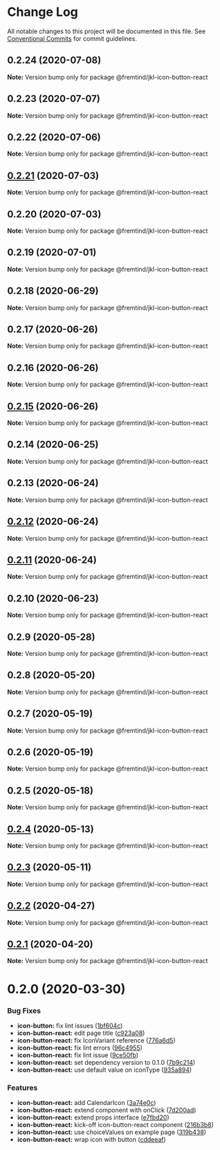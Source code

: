 # Change Log

All notable changes to this project will be documented in this file.
See [Conventional Commits](https://conventionalcommits.org) for commit guidelines.

## 0.2.24 (2020-07-08)

**Note:** Version bump only for package @fremtind/jkl-icon-button-react





## 0.2.23 (2020-07-07)

**Note:** Version bump only for package @fremtind/jkl-icon-button-react





## 0.2.22 (2020-07-06)

**Note:** Version bump only for package @fremtind/jkl-icon-button-react





## [0.2.21](https://github.com/fremtind/jokul/compare/@fremtind/jkl-icon-button-react@0.2.20...@fremtind/jkl-icon-button-react@0.2.21) (2020-07-03)

**Note:** Version bump only for package @fremtind/jkl-icon-button-react





## 0.2.20 (2020-07-03)

**Note:** Version bump only for package @fremtind/jkl-icon-button-react





## 0.2.19 (2020-07-01)

**Note:** Version bump only for package @fremtind/jkl-icon-button-react





## 0.2.18 (2020-06-29)

**Note:** Version bump only for package @fremtind/jkl-icon-button-react





## 0.2.17 (2020-06-26)

**Note:** Version bump only for package @fremtind/jkl-icon-button-react





## 0.2.16 (2020-06-26)

**Note:** Version bump only for package @fremtind/jkl-icon-button-react





## [0.2.15](https://github.com/fremtind/jokul/compare/@fremtind/jkl-icon-button-react@0.2.14...@fremtind/jkl-icon-button-react@0.2.15) (2020-06-26)

**Note:** Version bump only for package @fremtind/jkl-icon-button-react





## 0.2.14 (2020-06-25)

**Note:** Version bump only for package @fremtind/jkl-icon-button-react





## 0.2.13 (2020-06-24)

**Note:** Version bump only for package @fremtind/jkl-icon-button-react





## [0.2.12](https://github.com/fremtind/jokul/compare/@fremtind/jkl-icon-button-react@0.2.11...@fremtind/jkl-icon-button-react@0.2.12) (2020-06-24)

**Note:** Version bump only for package @fremtind/jkl-icon-button-react





## [0.2.11](https://github.com/fremtind/jokul/compare/@fremtind/jkl-icon-button-react@0.2.10...@fremtind/jkl-icon-button-react@0.2.11) (2020-06-24)

**Note:** Version bump only for package @fremtind/jkl-icon-button-react





## 0.2.10 (2020-06-23)

**Note:** Version bump only for package @fremtind/jkl-icon-button-react





## 0.2.9 (2020-05-28)

**Note:** Version bump only for package @fremtind/jkl-icon-button-react





## 0.2.8 (2020-05-20)

**Note:** Version bump only for package @fremtind/jkl-icon-button-react





## 0.2.7 (2020-05-19)

**Note:** Version bump only for package @fremtind/jkl-icon-button-react





## 0.2.6 (2020-05-19)

**Note:** Version bump only for package @fremtind/jkl-icon-button-react





## 0.2.5 (2020-05-18)

**Note:** Version bump only for package @fremtind/jkl-icon-button-react





## [0.2.4](https://github.com/fremtind/jokul/compare/@fremtind/jkl-icon-button-react@0.2.3...@fremtind/jkl-icon-button-react@0.2.4) (2020-05-13)

**Note:** Version bump only for package @fremtind/jkl-icon-button-react





## [0.2.3](https://github.com/fremtind/jokul/compare/@fremtind/jkl-icon-button-react@0.2.2...@fremtind/jkl-icon-button-react@0.2.3) (2020-05-11)

**Note:** Version bump only for package @fremtind/jkl-icon-button-react





## [0.2.2](https://github.com/fremtind/jokul/compare/@fremtind/jkl-icon-button-react@0.2.1...@fremtind/jkl-icon-button-react@0.2.2) (2020-04-27)

**Note:** Version bump only for package @fremtind/jkl-icon-button-react





## [0.2.1](https://github.com/fremtind/jokul/compare/@fremtind/jkl-icon-button-react@0.2.0...@fremtind/jkl-icon-button-react@0.2.1) (2020-04-20)

**Note:** Version bump only for package @fremtind/jkl-icon-button-react





# 0.2.0 (2020-03-30)


### Bug Fixes

* **icon-button:** fix lint issues ([1bf604c](https://github.com/fremtind/jokul/commit/1bf604cc94e77e24ba9f17c44de06575e4459b4a))
* **icon-button-react:** edit page title ([c923a08](https://github.com/fremtind/jokul/commit/c923a08865d9e6c8fb5479df107a74a902f232c2))
* **icon-button-react:** fix IconVariant reference ([776a6d5](https://github.com/fremtind/jokul/commit/776a6d5a6fcc426d457ee96fd19a1393a1661786))
* **icon-button-react:** fix lint errors ([96c4955](https://github.com/fremtind/jokul/commit/96c495545e01e9ceb1f74d3d05f80add97d7dfe7))
* **icon-button-react:** fix lint issue ([9ce50fb](https://github.com/fremtind/jokul/commit/9ce50fb49589df4fd8ebbbbe28e4187a4e71af8c))
* **icon-button-react:** set dependency version to 0.1.0 ([7b9c214](https://github.com/fremtind/jokul/commit/7b9c2146bc8bd7916b734f2b8181b2fa59cdaade))
* **icon-button-react:** use default value on iconType ([935a894](https://github.com/fremtind/jokul/commit/935a89416696ada8cdc28b1593056be9cb559c10))


### Features

* **icon-button-react:** add CalendarIcon ([3a74e0c](https://github.com/fremtind/jokul/commit/3a74e0cb44640d386dc9e1012e7ccbe3ae84c1e0))
* **icon-button-react:** extend component with onClick ([7d200ad](https://github.com/fremtind/jokul/commit/7d200adf483361bfee394d9a10997f9b0b5818b6))
* **icon-button-react:** extend props interface ([e7fbd20](https://github.com/fremtind/jokul/commit/e7fbd20c2c43f4d9e45aadb665fcd1138c85c2ab))
* **icon-button-react:** kick-off icon-button-react component ([216b3b8](https://github.com/fremtind/jokul/commit/216b3b89c97501318324ce8e6cc9057871bfd83a))
* **icon-button-react:** use choiceValues on example page ([319b438](https://github.com/fremtind/jokul/commit/319b43819227f934e0592a9f16bae9095aed6d99))
* **icon-button-react:** wrap icon with button ([cddeeaf](https://github.com/fremtind/jokul/commit/cddeeafe5954678f6db37f404cbff0216685db4d))
